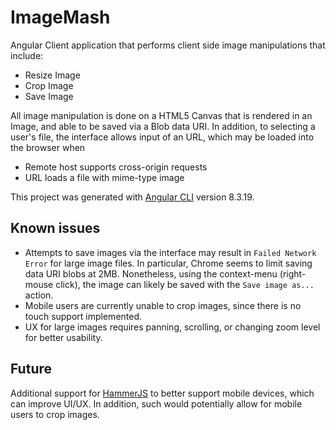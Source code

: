 # ImageMash

Angular Client application that performs client side image manipulations that include:

* Resize Image
* Crop Image
* Save Image

All image manipulation is done on a HTML5 Canvas that is rendered in an Image, and able to be saved via a Blob data URI.  In addition, to selecting a user's file, the interface allows input of an URL, which may be loaded into the browser when

* Remote host supports cross-origin requests
* URL loads a file with mime-type image 

This project was generated with [Angular CLI](https://github.com/angular/angular-cli) version 8.3.19.


## Known issues
* Attempts to save images via the interface may result in `Failed Network Error` for large image files.  In particular, Chrome seems to limit saving data URI blobs at 2MB.  Nonetheless, using the context-menu (right-mouse click), the image can likely be saved with the `Save image as...` action.
* Mobile users are currently unable to crop images, since there is no touch support implemented.  
* UX for large images requires panning, scrolling, or changing zoom level for better usability.

## Future
Additional support for [HammerJS](https://hammerjs.github.io) to better support mobile devices, which can improve UI/UX.  In addition, such would potentially allow for mobile users to crop images. 
